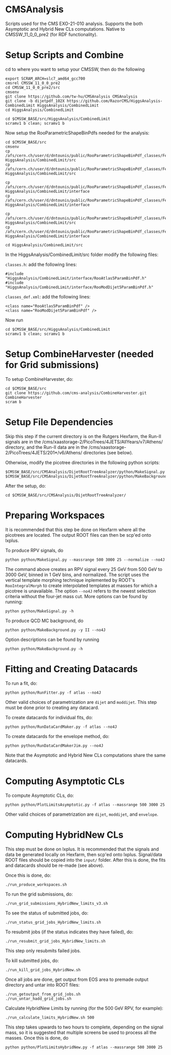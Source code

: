 # CMSAnalysis
Scripts used for the CMS EXO-21-010 analysis. Supports the both Asymptotic and Hybrid New CLs computations. Native to CMSSW_11_0_0_pre2 (for RDF functionality).


# Setup Scripts and Combine

cd to where you want to setup your CMSSW, then do the following

```
export SCRAM_ARCH=slc7_amd64_gcc700
cmsrel CMSSW_11_0_0_pre2
cd CMSSW_11_0_0_pre2/src
cmsenv
git clone https://github.com/tw-hu/CMSAnalysis CMSAnalysis
git clone -b dijetpdf_102X https://github.com/RazorCMS/HiggsAnalysis-CombinedLimit HiggsAnalysis/CombinedLimit
cd HiggsAnalysis/CombinedLimit

cd $CMSSW_BASE/src/HiggsAnalysis/CombinedLimit
scramv1 b clean; scramv1 b
```

Now setup the RooParametricShapeBinPdfs needed for the analysis:

```
cd $CMSSW_BASE/src
cmsenv
cp /afs/cern.ch/user/d/dntounis/public/RooParametricShapeBinPdf_classes/February_2021/classes/cc_files/RooDijet5ParamBinPdf.cc HiggsAnalysis/CombinedLimit/src
cp /afs/cern.ch/user/d/dntounis/public/RooParametricShapeBinPdf_classes/February_2021/classes/cc_files/RooModDijet5ParamBinPdf.cc HiggsAnalysis/CombinedLimit/src

cp /afs/cern.ch/user/d/dntounis/public/RooParametricShapeBinPdf_classes/February_2021/classes/h_files/RooDijet5ParamBinPdf.h HiggsAnalysis/CombinedLimit/interface
cp /afs/cern.ch/user/d/dntounis/public/RooParametricShapeBinPdf_classes/February_2021/classes/h_files/RooModDijet5ParamBinPdf.h HiggsAnalysis/CombinedLimit/interface

cp /afs/cern.ch/user/d/dntounis/public/RooParametricShapeBinPdf_classes/February_2021/classes/cc_files/RooAtlas5ParamBinPdf.cc HiggsAnalysis/CombinedLimit/src
cp /afs/cern.ch/user/d/dntounis/public/RooParametricShapeBinPdf_classes/February_2021/classes/h_files/RooAtlas5ParamBinPdf.h HiggsAnalysis/CombinedLimit/interface

cd HiggsAnalysis/CombinedLimit/src
```
In the HiggsAnalysis/CombinedLimit/src folder modify the following files:

``` classes.h ```: add the following lines:  
```
#include "HiggsAnalysis/CombinedLimit/interface/RooAtlas5ParamBinPdf.h"
#include "HiggsAnalysis/CombinedLimit/interface/RooModDijet5ParamBinPdf.h"
```

```classes_def.xml```: add the following lines:  	
```
<class name="RooAtlas5ParamBinPdf" /> 
<class name="RooModDijet5ParamBinPdf" /> 
```

Now run

```
cd $CMSSW_BASE/src/HiggsAnalysis/CombinedLimit 
scramv1 b clean; scramv1 b
```

# Setup CombineHarvester (needed for Grid submissions)

To setup CombineHarvester, do:

```
cd $CMSSW_BASE/src
git clone https://github.com/cms-analysis/CombineHarvester.git CombineHarvester
scram b
```

# Setup File Dependencies

Skip this step if the current directory is on the Rutgers Hexfarm, the Run-II signals are in the /cms/xaastorage-2/PicoTrees/4JETS/AllYears/v7/Athens/ directory, and the Run-II data are in the /cms/xaastorage-2/PicoTrees/4JETS/201*/v6/Athens/ directories (see below).

Otherwise, modify the picotree directories in the following python scripts:
```
$CMSSW_BASE/src/CMSAnalysis/DijetRootTreeAnalyzer/python/MakeSignal.py
$CMSSW_BASE/src/CMSAnalysis/DijetRootTreeAnalyzer/python/MakeBackground.py
```

After the setup, do:
```
cd $CMSSW_BASE/src/CMSAnalysis/DijetRootTreeAnalyzer/
```

# Preparing Workspaces

It is recommended that this step be done on Hexfarm where all the picotrees are located. The output ROOT files can then be scp'ed onto lxplus.

To produce RPV signals, do
```
python python/MakeSignal.py --massrange 500 3000 25 --normalize --no4J
```
The command above creates an RPV signal every 25 GeV from 500 GeV to 3000 GeV, binned in 1 GeV bins, and normalized. The script uses the vertical template morphing technique inplemented by ROOT's ```RooIntegralMorph``` to create interpolated templates at masses for which a picotree is unavailable. The option ```--no4J``` refers to the newest selection criteria without the four-jet mass cut. More options can be found by running:
```
python python/MakeSignal.py -h
```

To produce QCD MC background, do
```
python python/MakeBackground.py -y II --no4J
```
Option descriptions can be found by running
```
python python/MakeBackground.py -h
```

# Fitting and Creating Datacards

To run a fit, do:

```
python python/RunFitter.py -f atlas --no4J
```
Other valid choices of parametrization are ```dijet``` and ```moddijet```. This step must be done prior to creating any datacard.

To create datacards for individual fits, do:
```
python python/RunDataCardMaker.py -f atlas --no4J
```

To create datacards for the envelope method, do:
```
python python/RunDataCardMakerJim.py --no4J
```
Note that the Asymptotic and Hybrid New CLs computations share the same datacards.

# Computing Asymptotic CLs

To compute Asymptotic CLs, do:

```
python python/PlotLimitsAsymptotic.py -f atlas --massrange 500 3000 25
```
Other valid choices of parametrization are ```dijet```, ```moddijet```, and ```envelope```.

# Computing HybridNew CLs

This step must be done on lxplus. It is recommended that the signals and data be generated locally on Hexfarm, then scp'ed onto lxplus. Signal/data ROOT files should be copied into the ```input/``` folder. After this is done, the fits and datacards should be re-made (see above).

Once this is done, do:
```
./run_produce_workspaces.sh
```
To run the grid submissions, do:
```
./run_grid_submissions_HybridNew_limits_v3.sh
```
To see the status of submitted jobs, do:
```
./run_status_grid_jobs_HybridNew_limits.sh
```
To resubmit jobs (if the status indicates they have failed), do:
```
./run_resubmit_grid_jobs_HybridNew_limits.sh
```
This step only resubmits failed jobs.

To kill submitted jobs, do:
```
./run_kill_grid_jobs_HybridNew.sh
```

Once all jobs are done, get output from EOS area to premade output directory and untar into ROOT files:
```
./run_getoutput_from_grid_jobs.sh
./run_untar_hadd_grid_jobs.sh
```
Calculate HybridNew Limits by running (for the 500 GeV RPV, for example):
```
./run_calculate_limits_HybridNew.sh 500
```
This step takes upwards to two hours to complete, depending on the signal mass, so it is suggested that multiple screens be used to process all the masses. Once this is done, do
```
python python/PlotLimitsHybridNew.py -f atlas --massrange 500 3000 25
```



